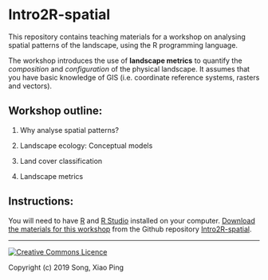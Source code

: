 # Intro2R-spatial

This repository contains teaching materials for a workshop on analysing spatial patterns of the landscape, using the R programming language. 

The workshop introduces the use of __landscape metrics__ to quantify the *composition* and *configuration* of the physical landscape. It assumes that you have basic knowledge of GIS (i.e. coordinate reference systems, rasters and vectors).


## Workshop outline:

1. Why analyse spatial patterns?

2. Landscape ecology: Conceptual models

3. Land cover classification

3. Landscape metrics


## Instructions:

You will need to have [R](https://cran.r-project.org) and [R Studio](https://www.rstudio.com/products/rstudio/download/#download) installed on your computer. [Download the materials for this workshop](https://github.com/xp-song/Intro2R-spatial/archive/master.zip) from the Github repository [Intro2R-spatial](https://github.com/xp-song/Intro2R-spatial). 


---

<a rel="license" href="http://creativecommons.org/licenses/by-nc-sa/4.0/"><img alt="Creative Commons Licence" style="border-width:0" src="https://i.creativecommons.org/l/by-nc-sa/4.0/88x31.png" /></a>

Copyright (c) 2019 Song, Xiao Ping

